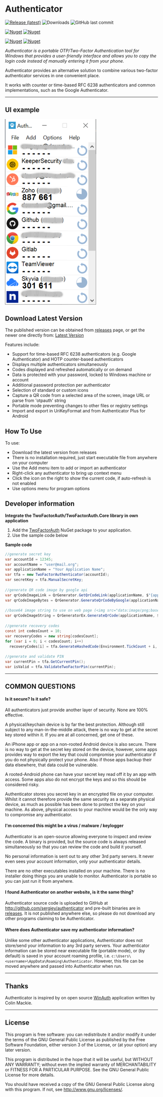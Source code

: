 # Authenticator

[![Release (latest)](https://img.shields.io/github/v/release/sergiye/authenticator?style=for-the-badge)](https://github.com/sergiye/authenticator/releases/latest)
![Downloads](https://img.shields.io/github/downloads/sergiye/authenticator/total?style=for-the-badge&color=ff4f42)
![GitHub last commit](https://img.shields.io/github/last-commit/sergiye/authenticator?style=for-the-badge&color=00AD00)

[![Nuget](https://img.shields.io/nuget/v/TwoFactorAuth?style=for-the-badge)](https://www.nuget.org/packages/TwoFactorAuth/)
[![Nuget](https://img.shields.io/nuget/dt/TwoFactorAuth?label=nuget-downloads&style=for-the-badge)](https://www.nuget.org/packages/TwoFactorAuth/)

[![Nuget](https://img.shields.io/nuget/v/TwoFactorAuth.Core?style=for-the-badge)](https://www.nuget.org/packages/TwoFactorAuth.Core/)
[![Nuget](https://img.shields.io/nuget/dt/TwoFactorAuth.Core?label=nuget-downloads&style=for-the-badge)](https://www.nuget.org/packages/TwoFactorAuth.Core/)

*Authenticator is a portable OTP/Two-Factor Authentication tool for Windows that provides a user-friendly interface and allows you to copy the login code instead of manually entering it from your phone.*

Authenticator provides an alternative solution to combine various two-factor authenticator services in one convenient place.

It works with counter or time-based RFC 6238 authenticators and common implementations, such as the Google Authenticator.

----
## UI example 

[<img src="https://github.com/sergiye/authenticator/raw/master/preview.png" alt="preview" width="300"/>](https://github.com/sergiye/authenticator/releases)


## Download Latest Version

The published version can be obtained from [releases](https://github.com/sergiye/authenticator/releases) page, or get the newer one directly from:
[Latest Version](https://github.com/sergiye/authenticator/releases/latest)

Features include:

  * Support for time-based RFC 6238 authenticators (e.g. Google Authenticator) and HOTP counter-based authenticators
  * Displays multiple authenticators simultaneously
  * Codes displayed and refreshed automatically or on demand
  * Data is protected with your password, locked to Windows machine or account
  * Additional password protection per authenticator
  * Selection of standard or custom icons
  * Capture a QR code from a selected area of the screen, image URL or parse from 'otpauth' string
  * Portable mode preventing changes to other files or registry settings
  * Import and export in UriKeyFormat and from Authenticator Plus for Android 


## How To Use

To use:
  * Download the latest version from releases
  * There is no installation required, just start executable file from anywhere on your computer
  * Use the Add menu item to add or import an authenticator
  * Right-click any authenticator to bring up context menu
  * Click the icon on the right to show the current code, if auto-refresh is not enabled
  * Use options menu for program options

## Developer information
**Integrate the TwoFactorAuth/TwoFactorAuth.Core library in own application**
1. Add the [TwoFactorAuth](https://www.nuget.org/packages/TwoFactorAuth/) NuGet package to your application.
2. Use the sample code below

**Sample code**
```c#
//generate secret key
var accountId = 12345;
var accountName = "user@mail.org";
var applicationName = "Your Application Name";
var tfa = new TwoFactorAuthenticator(accountId);
var secretKey = tfa.ManualSecretKey;

//generate QR code image by google api
var qrCodeImageLink = QrGenerator.GetQrCodeLink(applicationName, $"{applicationName} - {accountName}", secretKey);
var qrCodeImageBytes = QrGenerator.GenerateQrCodeByGoogle(applicationName, $"{applicationName} - {accountName}", secretKey);

//base64 image string to use on web page (<img src="data:image/png;base64, ...) - no internet required
var qrCodeImageString = QrGeneratorEx.GenerateQrCode(applicationName, $"{applicationName} - {accountName}", secretKey);

//generate recovery codes
const int codesCount = 10;
var recoveryCodes = new string[codesCount];
for (var i = 0; i < codesCount; i++)
  recoveryCodes[i] = tfa.GenerateHashedCode(Environment.TickCount + i, 10);

//generate and validate PIN
var currentPin = tfa.GetCurrentPin();
var isValid = tfa.ValidateTwoFactorPin(currentPin);
```

----

## COMMON QUESTIONS

#### Is it secure? Is it safe?

All authenticators just provide another layer of security. None are 100% effective.

A physical/keychain device is by far the best protection. Although still subject to any man-in-the-middle attack, there is no way to get at the secret key stored within it. If you are at all concerned, get one of these.

An iPhone app or app on a non-rooted Android device is also secure. There is no way to get at the secret key stored on the device, however, some apps provides way to export the key that could compromise your authenticator if you do not physically protect your phone. Also if those apps backup their data elsewhere, that data could be vulnerable.

A rooted-Android phone can have your secret key read off it by an app with access. Some apps also do not encrypt the keys and so this should be considered risky.

Authenticator stores you secret key in an encrypted file on your computer. Whilst it cannot therefore provide the same security as a separate physical device, as much as possible has been done to protect the key on your machine. As above, physical access to your machine would be the only way to compromise any authenticator.

#### I'm concerned this might be a virus / malware / keylogger

Authenticator is an open-source allowing everyone to inspect and review the code. A binary is provided, but the source code is always released simultaneously so that you can review the code and build it yourself.

No personal information is sent out to any other 3rd party servers. It never even sees your account information, only your authenticator details.

There are no other executables installed on your machine. There is no installer doing things you are unable to monitor. Authenticator is portable so you can just run it from anywhere.

#### I found Authenticator on another website, is it the same thing?

Authenticator source code is uploaded to GitHub at http://github.com/sergiey/authenticator and pre-built binaries are in [releases](https://github.com/sergiye/authenticator/releases). It is not published anywhere else, so please do not download any other programs claiming to be Authenticator.

#### Where does Authenticator save my authenticator information?

Unlike some other authenticator applications, Authenticator does not store/send your information to any 3rd party servers. Your authenticator information can be stored near executable file (portable mode), or (by default) is saved in your account roaming profile, i.e. `c:\Users\<username>\AppData\Roaming\Authenticator`. However, this file can be moved anywhere and passed into Authenticator when run.

----

## Thanks

Authenticator is inspired by on open source [WinAuth](https://github.com/winauth/winauth) application written by Colin Mackie.

----

## License

This program is free software: you can redistribute it and/or modify it under the terms of the GNU General Public License as published by the Free Software Foundation, either version 3 of the License, or (at your option) any later version.

This program is distributed in the hope that it will be useful, but WITHOUT ANY WARRANTY; without even the implied warranty of MERCHANTABILITY or FITNESS FOR A PARTICULAR PURPOSE.  See the GNU General Public License for more details.

You should have received a copy of the GNU General Public License  along with this program.  If not, see http://www.gnu.org/licenses/.
